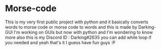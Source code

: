 # Morse-code
This is my very first public project with python and it basically converts words to morse code or morse code to words
and this is made by Darking-GUI I'm working on GUIs but now with python and I'm wondering to know more also this is my Discord ID : Darking#2635
you can add while loop if you needed and yeah that's it I guess have fun guys :P
